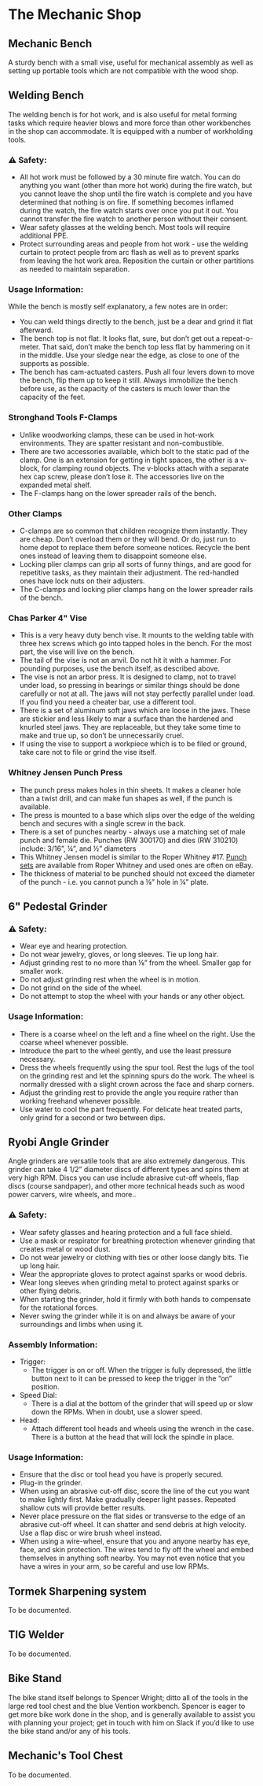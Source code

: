 # The Mechanic Shop

## Mechanic Bench

A sturdy bench with a small vise, useful for mechanical assembly as well as setting up portable tools which are not compatible with the wood shop.

## Welding Bench

The welding bench is for hot work, and is also useful for metal forming tasks which require heavier blows and more force than other workbenches in the shop can accommodate. It is equipped with a number of workholding tools.

### ⚠️ Safety:

- All hot work must be followed by a 30 minute fire watch. You can do anything you want (other than more hot work) during the fire watch, but you cannot leave the shop until the fire watch is complete and you have determined that nothing is on fire. If something becomes inflamed during the watch, the fire watch starts over once you put it out. You cannot transfer the fire watch to another person without their consent.
- Wear safety glasses at the welding bench. Most tools will require additional PPE.
- Protect surrounding areas and people from hot work - use the welding curtain to protect people from arc flash as well as to prevent sparks from leaving the hot work area. Reposition the curtain or other partitions as needed to maintain separation.

### Usage Information:

While the bench is mostly self explanatory, a few notes are in order:

- You can weld things directly to the bench, just be a dear and grind it flat afterward.
- The bench top is not flat. It looks flat, sure, but don’t get out a repeat-o-meter. That said, don’t make the bench top less flat by hammering on it in the middle. Use your sledge near the edge, as close to one of the supports as possible.
- The bench has cam-actuated casters. Push all four levers down to move the bench, flip them up to keep it still. Always immobilize the bench before use, as the capacity of the casters is much lower than the capacity of the feet.

### Stronghand Tools F-Clamps

- Unlike woodworking clamps, these can be used in hot-work environments. They are spatter resistant and non-combustible.
- There are two accessories available, which bolt to the static pad of the clamp. One is an extension for getting in tight spaces, the other is a v-block, for clamping round objects. The v-blocks attach with a separate hex cap screw, please don’t lose it. The accessories live on the expanded metal shelf.
- The F-clamps hang on the lower spreader rails of the bench.

### Other Clamps

- C-clamps are so common that children recognize them instantly. They are cheap. Don’t overload them or they will bend. Or do, just run to home depot to replace them before someone notices. Recycle the bent ones instead of leaving them to disappoint someone else.
- Locking plier clamps can grip all sorts of funny things, and are good for repetitive tasks, as they maintain their adjustment. The red-handled ones have lock nuts on their adjusters.
- The C-clamps and locking plier clamps hang on the lower spreader rails of the bench.

### Chas Parker 4" Vise

- This is a very heavy duty bench vise. It mounts to the welding table with three hex screws which go into tapped holes in the bench. For the most part, the vise will live on the bench.
- The tail of the vise is not an anvil. Do not hit it with a hammer. For pounding purposes, use the bench itself, as described above.
- The vise is not an arbor press. It is designed to clamp, not to travel under load, so pressing in bearings or similar things should be done carefully or not at all. The jaws will not stay perfectly parallel under load. If you find you need a cheater bar, use a different tool.
- There is a set of aluminum soft jaws which are loose in the jaws. These are stickier and less likely to mar a surface than the hardened and knurled steel jaws. They are replaceable, but they take some time to make and true up, so don’t be unnecessarily cruel.
- If using the vise to support a workpiece which is to be filed or ground, take care not to file or grind the vise itself.

### Whitney Jensen Punch Press

- The punch press makes holes in thin sheets. It makes a cleaner hole than a twist drill, and can make fun shapes as well, if the punch is available.
- The press is mounted to a base which slips over the edge of the welding bench and secures with a single screw in the back.
- There is a set of punches nearby - always use a matching set of male punch and female die. Punches (RW 300170) and dies (RW 310210) include: 3/16”, ¼”, and ½” diameters
- This Whitney Jensen model is similar to the Roper Whitney #17. [Punch sets](https://www.roperwhitney.com/our-products/no-17-type-o-round-punch-die-set/) are available from Roper Whitney and used ones are often on eBay.
- The thickness of material to be punched should not exceed the diameter of the punch - i.e. you cannot punch a ⅛” hole in ¼” plate.

## 6" Pedestal Grinder

### ⚠️ Safety:

- Wear eye and hearing protection.
- Do not wear jewelry, gloves, or long sleeves. Tie up long hair.
- Adjust grinding rest to no more than ⅛” from the wheel. Smaller gap for smaller work.
- Do not adjust grinding rest when the wheel is in motion.
- Do not grind on the side of the wheel.
- Do not attempt to stop the wheel with your hands or any other object.

### Usage Information:

- There is a coarse wheel on the left and a fine wheel on the right. Use the coarse wheel whenever possible.
- Introduce the part to the wheel gently, and use the least pressure necessary.
- Dress the wheels frequently using the spur tool. Rest the lugs of the tool on the grinding rest and let the spinning spurs do the work. The wheel is normally dressed with a slight crown across the face and sharp corners.
- Adjust the grinding rest to provide the angle you require rather than working freehand whenever possible.
- Use water to cool the part frequently. For delicate heat treated parts, only grind for a second or two between dips.

## Ryobi Angle Grinder

Angle grinders are versatile tools that are also extremely dangerous. This grinder can take 4 1/2” diameter discs of different types and spins them at very high RPM. Discs you can use include abrasive cut-off wheels, flap discs (course sandpaper), and other more technical heads such as wood power carvers, wire wheels, and more..

### ⚠️ Safety:

- Wear safety glasses and hearing protection and a full face shield.
- Use a mask or respirator for breathing protection whenever grinding that creates metal or wood dust.
- Do not wear jewelry or clothing with ties or other loose dangly bits. Tie up long hair.
- Wear the appropriate gloves to protect against sparks or wood debris.
- Wear long sleeves when grinding metal to protect against sparks or other flying debris.
- When starting the grinder, hold it firmly with both hands to compensate for the rotational forces.
- Never swing the grinder while it is on and always be aware of your surroundings and limbs when using it.

### Assembly Information:

- Trigger:
	- The trigger is on or off. When the trigger is fully depressed, the little button next to it can be pressed to keep the trigger in the “on” position.
- Speed Dial:
	- There is a dial at the bottom of the grinder that will speed up or slow down the RPMs. When in doubt, use a slower speed.
- Head:
	- Attach different tool heads and wheels using the wrench in the case. There is a button at the head that will lock the spindle in place.

### Usage Information:

- Ensure that the disc or tool head you have is properly secured.
- Plug-in the grinder.
- When using an abrasive cut-off disc, score the line of the cut you want to make lightly first. Make gradually deeper light passes. Repeated shallow cuts will provide better results.
- Never place pressure on the flat sides or transverse to the edge of an abrasive cut-off wheel. It can shatter and send debris at high velocity. Use a flap disc or wire brush wheel instead.
- When using a wire-wheel, ensure that you and anyone nearby has eye, face, and skin protection. The wires tend to fly off the wheel and embed themselves in anything soft nearby. You may not even notice that you have a wires in your arm, so be careful and use low RPMs.

## Tormek Sharpening system

To be documented.

## TIG Welder

To be documented.

## Bike Stand

The bike stand itself belongs to Spencer Wright; ditto all of the tools in the large red tool chest and the blue Vention workbench. Spencer is eager to get more bike work done in the shop, and is generally available to assist you with planning your project; get in touch with him on Slack if you’d like to use the bike stand and/or any of his tools.

## Mechanic's Tool Chest

To be documented.

